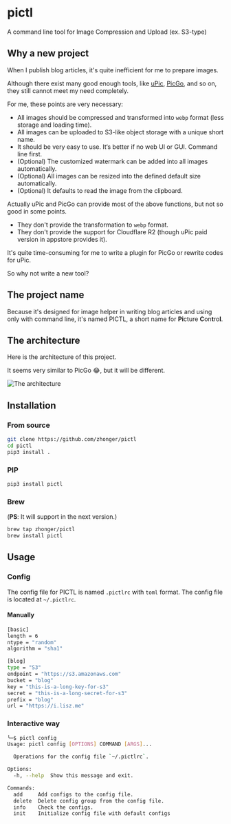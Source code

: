 # pictl

A command line tool for Image Compression and Upload (ex. S3-type)

## Why a new project

When I publish blog articles, it's quite inefficient for me to prepare images.

Although there exist many good enough tools, like [uPic](https://github.com/gee1k/uPic), [PicGo](https://github.com/Molunerfinn/PicGo), and so on, they still cannot meet my need completely.

For me, these points are very necessary:

- All images should be compressed and transformed into `webp` format (less storage and loading time).
- All images can be uploaded to S3-like object storage with a unique short name.
- It should be very easy to use. It‘s better if no web UI or GUI. Command line first.
- (Optional) The customized watermark can be added into all images automatically.
- (Optional) All images can be resized into the defined default size automatically.
- (Optional) It defaults to read the image from the clipboard.

Actually uPic and PicGo can provide most of the above functions, but not so good in some points.

- They don't provide the transformation to `webp` format.
- They don't provide the support for Cloudflare R2 (though uPic paid version in appstore provides it).

It's quite time-consuming for me to write a plugin for PicGo or rewrite codes for uPic.

So why not write a new tool?

## The project name

Because it's designed for image helper in writing blog articles and using only with command line,
it's named PICTL, a short name for **Pi**cture **C**on**t**ro**l**.

## The architecture

Here is the architecture of this project.

It seems very similar to PicGo 😂, but it will be different.

![The architecture](https://github.com/zhonger/pictl/assets/12064158/4560bc88-c58e-4f35-8dd3-0ccc4ff36673)

## Installation

### From source

```bash
git clone https://github.com/zhonger/pictl
cd pictl
pip3 install .
```

### PIP

```bash
pip3 install pictl
```

### Brew

(**PS**: It will support in the next version.)

```bash
brew tap zhonger/pictl
brew install pictl
```

## Usage

### Config

The config file for PICTL is named `.pictlrc` with `toml` format. The config file is located at `~/.pictlrc`.

#### Manually

```bash
[basic]
length = 6
ntype = "random"
algorithm = "sha1"

[blog]
type = "S3"
endpoint = "https://s3.amazonaws.com"
bucket = "blog"
key = "this-is-a-long-key-for-s3"
secret = "this-is-a-long-secret-for-s3"
prefix = "blog"
url = "https://i.lisz.me"
```

### Interactive way

```bash
╰─$ pictl config
Usage: pictl config [OPTIONS] COMMAND [ARGS]...

  Operations for the config file `~/.pictlrc`.

Options:
  -h, --help  Show this message and exit.

Commands:
  add     Add configs to the config file.
  delete  Delete config group from the config file.
  info    Check the configs.
  init    Initialize config file with default configs
```
